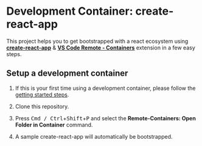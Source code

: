 # Development Container: create-react-app

This project helps you to get bootstrapped with a react ecosystem using **[create-react-app](https://github.com/facebook/create-react-app)** & **[VS Code Remote - Containers](https://code.visualstudio.com/docs/remote/containers)** extension in a few easy steps.

## Setup a development container

1. If this is your first time using a development container, please follow the [getting started steps](https://code.visualstudio.com/docs/remote/containers#_getting-started).

2. Clone this repository.
3. Press <kbd>Cmd / Ctrl</kbd>+<kbd>Shift</kbd>+<kbd>P</kbd> and select the **Remote-Containers: Open Folder in Container** command.
4. A sample create-react-app will automatically be bootstrapped.
